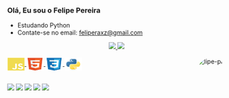 ### Olá, Eu sou o Felipe Pereira

- Estudando Python
- Contate-se no email: feliperaxz@gmail.com
<div align="center">
  <a href="https://github.com/felipepx">
  <img height="180em" src="https://github-readme-stats.vercel.app/api?username=felipepx&show_icons=true&theme=dracula&include_all_commits=true&count_private=true"/>
  <img height="180em" src="https://github-readme-stats.vercel.app/api/top-langs/?username=felipepx&layout=compact&langs_count=7&theme=dracula"/>
</div>
  <div style="display: inline_block"><br>
  <img align="center" alt="Rafa-Js" height="30" width="40" src="https://raw.githubusercontent.com/devicons/devicon/master/icons/javascript/javascript-plain.svg">
 
  <img align="center" alt="lipe-HTML" height="30" width="40" src="https://raw.githubusercontent.com/devicons/devicon/master/icons/html5/html5-original.svg">
  <img align="center" alt="lipe-CSS" height="30" width="40" src="https://raw.githubusercontent.com/devicons/devicon/master/icons/css3/css3-original.svg">
  <img align="center" alt="lipe-Python" height="30" width="40" src="https://raw.githubusercontent.com/devicons/devicon/master/icons/python/python-original.svg">
 <img align="right" alt="lipe-pic" height="150" style="border-radius:50px;" 
   src="https://encrypted-tbn0.gstatic.com/images?q=tbn:ANd9GcSmyDoZwuw33AaAfEaE8pcu4PGDTODCoasfhw&usqp=CAU">
</div>
  
##
  <div> 
  <a href="https://instagram.com/felipepxr" target="_blank"><img src="https://img.shields.io/badge/-Instagram-%23E4405F?style=for-the-badge&logo=instagram&logoColor=white" target="_blank"></a>
 	<a href="https://www.twitch.tv/felipepxr" target="_blank"><img src="https://img.shields.io/badge/Twitch-9146FF?style=for-the-badge&logo=twitch&logoColor=white" target="_blank"></a>
 <a href="https://discord.gg/GvwxA6dP" target="_blank"><img src="https://img.shields.io/badge/Discord-7289DA?style=for-the-badge&logo=discord&logoColor=white" target="_blank"></a> 
  <a href = "mailto:feliperaxz@gmail.com"><img src="https://img.shields.io/badge/-Gmail-%23333?style=for-the-badge&logo=gmail&logoColor=white" target="_blank"></a>
  <a href="https://www.linkedin.com/in/felipe-pereira-80b972227" target="_blank"><img src="https://img.shields.io/badge/-LinkedIn-%230077B5?style=for-the-badge&logo=linkedin&logoColor=white" target="_blank"></a> 
